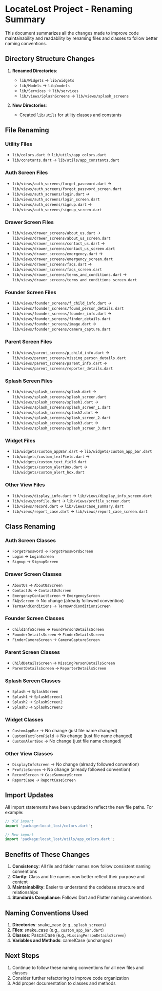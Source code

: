 # LocateLost Project - Renaming Summary

This document summarizes all the changes made to improve code maintainability and readability by renaming files and classes to follow better naming conventions.

## Directory Structure Changes

1. **Renamed Directories**:
   - `lib/Widgets` → `lib/widgets`
   - `lib/Models` → `lib/models`
   - `lib/Services` → `lib/services`
   - `lib/views/SplashScreens` → `lib/views/splash_screens`

2. **New Directories**:
   - Created `lib/utils` for utility classes and constants

## File Renaming

### Utility Files
- `lib/colors.dart` → `lib/utils/app_colors.dart`
- `lib/constants.dart` → `lib/utils/app_constants.dart`

### Auth Screen Files
- `lib/views/auth_screens/forget_password.dart` → `lib/views/auth_screens/forgot_password_screen.dart`
- `lib/views/auth_screens/login.dart` → `lib/views/auth_screens/login_screen.dart`
- `lib/views/auth_screens/signup.dart` → `lib/views/auth_screens/signup_screen.dart`

### Drawer Screen Files
- `lib/views/drawer_screens/about_us.dart` → `lib/views/drawer_screens/about_us_screen.dart`
- `lib/views/drawer_screens/contact_us.dart` → `lib/views/drawer_screens/contact_us_screen.dart`
- `lib/views/drawer_screens/emergency.dart` → `lib/views/drawer_screens/emergency_screen.dart`
- `lib/views/drawer_screens/faqs.dart` → `lib/views/drawer_screens/faqs_screen.dart`
- `lib/views/drawer_screens/terms_and_conditions.dart` → `lib/views/drawer_screens/terms_and_conditions_screen.dart`

### Founder Screen Files
- `lib/views/founder_screens/f_child_info.dart` → `lib/views/founder_screens/found_person_details.dart`
- `lib/views/founder_screens/founder_info.dart` → `lib/views/founder_screens/finder_details.dart`
- `lib/views/founder_screens/image.dart` → `lib/views/founder_screens/camera_capture.dart`

### Parent Screen Files
- `lib/views/parent_screens/p_child_info.dart` → `lib/views/parent_screens/missing_person_details.dart`
- `lib/views/parent_screens/parent_info.dart` → `lib/views/parent_screens/reporter_details.dart`

### Splash Screen Files
- `lib/views/splash_screens/splash.dart` → `lib/views/splash_screens/splash_screen.dart`
- `lib/views/splash_screens/splash1.dart` → `lib/views/splash_screens/splash_screen_1.dart`
- `lib/views/splash_screens/splash2.dart` → `lib/views/splash_screens/splash_screen_2.dart`
- `lib/views/splash_screens/splash3.dart` → `lib/views/splash_screens/splash_screen_3.dart`

### Widget Files
- `lib/widgets/custom_appBar.dart` → `lib/widgets/custom_app_bar.dart`
- `lib/widgets/custom_textField.dart` → `lib/widgets/custom_text_field.dart`
- `lib/widgets/custom_alertBox.dart` → `lib/widgets/custom_alert_box.dart`

### Other View Files
- `lib/views/display_info.dart` → `lib/views/display_info_screen.dart`
- `lib/views/profile.dart` → `lib/views/profile_screen.dart`
- `lib/views/record.dart` → `lib/views/case_summary.dart`
- `lib/views/report_case.dart` → `lib/views/report_case_screen.dart`

## Class Renaming

### Auth Screen Classes
- `ForgetPassword` → `ForgotPasswordScreen`
- `Login` → `LoginScreen`
- `Signup` → `SignupScreen`

### Drawer Screen Classes
- `AboutUs` → `AboutUsScreen`
- `ContactUs` → `ContactUsScreen`
- `EmergencyContactScreen` → `EmergencyScreen`
- `FAQsScreen` → No change (already followed convention)
- `TermsAndConditions` → `TermsAndConditionsScreen`

### Founder Screen Classes
- `ChildInfoScreen` → `FoundPersonDetailsScreen`
- `FounderDetailsScreen` → `FinderDetailsScreen`
- `FinderCameraScreen` → `CameraCaptureScreen`

### Parent Screen Classes
- `ChildDetailsScreen` → `MissingPersonDetailsScreen`
- `ParentDetailsScreen` → `ReporterDetailsScreen`

### Splash Screen Classes
- `Splash` → `SplashScreen`
- `Splash1` → `SplashScreen1`
- `Splash2` → `SplashScreen2`
- `Splash3` → `SplashScreen3`

### Widget Classes
- `CustomAppBar` → No change (just file name changed)
- `CustomTextFormField` → No change (just file name changed)
- `CustomAlertBox` → No change (just file name changed)

### Other View Classes
- `DisplayInfoScreen` → No change (already followed convention)
- `ProfileScreen` → No change (already followed convention)
- `RecordScreen` → `CaseSummaryScreen`
- `ReportCase` → `ReportCaseScreen`

## Import Updates

All import statements have been updated to reflect the new file paths. For example:

```dart
// Old import
import 'package:locat_lost/colors.dart';

// New import
import 'package:locat_lost/utils/app_colors.dart';
```

## Benefits of These Changes

1. **Consistency**: All file and folder names now follow consistent naming conventions
2. **Clarity**: Class and file names now better reflect their purpose and content
3. **Maintainability**: Easier to understand the codebase structure and relationships
4. **Standards Compliance**: Follows Dart and Flutter naming conventions

## Naming Conventions Used

1. **Directories**: snake_case (e.g., `splash_screens`)
2. **Files**: snake_case (e.g., `custom_app_bar.dart`)
3. **Classes**: PascalCase (e.g., `MissingPersonDetailsScreen`)
4. **Variables and Methods**: camelCase (unchanged)

## Next Steps

1. Continue to follow these naming conventions for all new files and classes
2. Consider further refactoring to improve code organization
3. Add proper documentation to classes and methods
